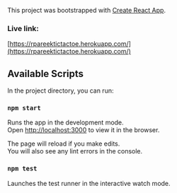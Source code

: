 This project was bootstrapped with [Create React App](https://github.com/facebook/create-react-app).

### Live link: 

[https://rpareektictactoe.herokuapp.com/](https://rpareektictactoe.herokuapp.com/)

## Available Scripts

In the project directory, you can run:

### `npm start`

Runs the app in the development mode.<br />
Open [http://localhost:3000](http://localhost:3000) to view it in the browser.

The page will reload if you make edits.<br />
You will also see any lint errors in the console.

### `npm test`

Launches the test runner in the interactive watch mode.<br />

